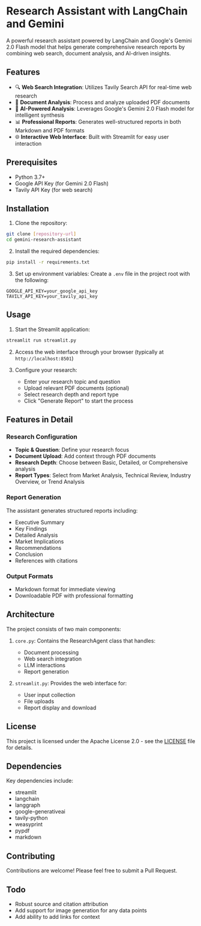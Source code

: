 # Research Assistant with LangChain and Gemini

A powerful research assistant powered by LangChain and Google's Gemini 2.0 Flash model that helps generate comprehensive research reports by combining web search, document analysis, and AI-driven insights.

## Features

- 🔍 **Web Search Integration**: Utilizes Tavily Search API for real-time web research
- 📄 **Document Analysis**: Process and analyze uploaded PDF documents
- 🤖 **AI-Powered Analysis**: Leverages Google's Gemini 2.0 Flash model for intelligent synthesis
- 📊 **Professional Reports**: Generates well-structured reports in both Markdown and PDF formats
- 🌐 **Interactive Web Interface**: Built with Streamlit for easy user interaction

## Prerequisites

- Python 3.7+
- Google API Key (for Gemini 2.0 Flash)
- Tavily API Key (for web search)

## Installation

1. Clone the repository:
```bash
git clone [repository-url]
cd gemini-research-assistant
```

2. Install the required dependencies:
```bash
pip install -r requirements.txt
```

3. Set up environment variables:
Create a `.env` file in the project root with the following:
```
GOOGLE_API_KEY=your_google_api_key
TAVILY_API_KEY=your_tavily_api_key
```

## Usage

1. Start the Streamlit application:
```bash
streamlit run streamlit.py
```

2. Access the web interface through your browser (typically at `http://localhost:8501`)

3. Configure your research:
   - Enter your research topic and question
   - Upload relevant PDF documents (optional)
   - Select research depth and report type
   - Click "Generate Report" to start the process

## Features in Detail

### Research Configuration
- **Topic & Question**: Define your research focus
- **Document Upload**: Add context through PDF documents
- **Research Depth**: Choose between Basic, Detailed, or Comprehensive analysis
- **Report Types**: Select from Market Analysis, Technical Review, Industry Overview, or Trend Analysis

### Report Generation
The assistant generates structured reports including:
- Executive Summary
- Key Findings
- Detailed Analysis
- Market Implications
- Recommendations
- Conclusion
- References with citations

### Output Formats
- Markdown format for immediate viewing
- Downloadable PDF with professional formatting

## Architecture

The project consists of two main components:
1. `core.py`: Contains the ResearchAgent class that handles:
   - Document processing
   - Web search integration
   - LLM interactions
   - Report generation
   
2. `streamlit.py`: Provides the web interface for:
   - User input collection
   - File uploads
   - Report display and download

## License

This project is licensed under the Apache License 2.0 - see the [LICENSE](LICENSE) file for details.

## Dependencies

Key dependencies include:
- streamlit
- langchain
- langgraph
- google-generativeai
- tavily-python
- weasyprint
- pypdf
- markdown

## Contributing

Contributions are welcome! Please feel free to submit a Pull Request.

## Todo
- Robust source and citation attribution
- Add support for image generation for any data points
- Add ability to add links for context
